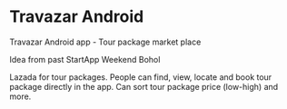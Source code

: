 # Travazar Android
Travazar Android app - Tour package market place

Idea from past StartApp Weekend Bohol

Lazada for tour packages. People can find, view, locate and book tour package directly in the app. Can sort tour package price (low-high) and more.

